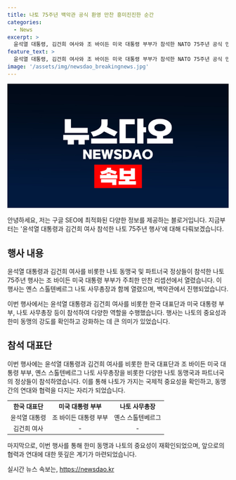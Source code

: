 ```yaml
---
title: 나토 75주년 백악관 공식 환영 만찬 흥미진진한 순간
categories:
  - News
excerpt: >
  윤석열 대통령, 김건희 여사와 조 바이든 미국 대통령 부부가 참석한 NATO 75주년 공식 만찬에서의 모습
feature_text: >
  윤석열 대통령, 김건희 여사와 조 바이든 미국 대통령 부부가 참석한 NATO 75주년 공식 만찬에서의 모습
image: '/assets/img/newsdao_breakingnews.jpg'
---
```


<p><img src="/assets/img/newsdao_breakingnews.jpg" alt="firstkoreanews 속보" /></p>

<p>안녕하세요, 저는 구글 SEO에 최적화된 다양한 정보를 제공하는 블로거입니다. 지금부터는 '윤석열 대통령과 김건희 여사 참석한 나토 75주년 행사'에 대해 다뤄보겠습니다.</p>

<h2 data-ke-size="size26">행사 내용</h2>

<p>윤석열 대통령과 김건희 여사를 비롯한 나토 동맹국 및 파트너국 정상들이 참석한 나토 75주년 행사는 조 바이든 미국 대통령 부부가 주최한 만찬 리셉션에서 열렸습니다. 이 행사는 옌스 스톨텐베르그 나토 사무총장과 함께 열렸으며, 백악관에서 진행되었습니다.</p>

<p data-ke-size="size16">이번 행사에서는 윤석열 대통령과 김건희 여사를 비롯한 한국 대표단과 미국 대통령 부부, 나토 사무총장 등이 참석하여 다양한 역할을 수행했습니다. 행사는 나토의 중요성과 한미 동맹의 강도를 확인하고 강화하는 데 큰 의미가 있었습니다.</p>

<h2 data-ke-size="size26">참석 대표단</h2>

<p>이번 행사에는 윤석열 대통령과 김건희 여사를 비롯한 한국 대표단과 조 바이든 미국 대통령 부부, 옌스 스톨텐베르그 나토 사무총장을 비롯한 다양한 나토 동맹국과 파트너국의 정상들이 참석하였습니다. 이를 통해 나토가 가지는 국제적 중요성을 확인하고, 동맹 간의 연대와 협력을 다지는 자리가 되었습니다.</p>

<table>
  <tr>
    <td style="text-align: center; height: 17px;"><b>한국 대표단</b></td>
    <td style="text-align: center; height: 17px;"><b>미국 대통령 부부</b></td>
    <td style="text-align: center; height: 17px;"><b>나토 사무총장</b></td>
  </tr>
  <tr>
    <td style="text-align: center; height: 17px;">윤석열 대통령</td>
    <td style="text-align: center; height: 17px;">조 바이든 대통령 부부</td>
    <td style="text-align: center; height: 17px;">옌스 스톨텐베르그</td>
  </tr>
  <tr>
    <td style="text-align: center; height: 17px;">김건희 여사</td>
    <td style="text-align: center; height: 17px;">-</td>
    <td style="text-align: center; height: 17px;">-</td>
  </tr>
</table>

<p>마지막으로, 이번 행사를 통해 한미 동맹과 나토의 중요성이 재확인되었으며, 앞으로의 협력과 연대에 대한 뜻깊은 계기가 마련되었습니다.</p>
실시간 뉴스 속보는, <a href="https://newsdao.kr" rel="dofollow">https://newsdao.kr</a>



